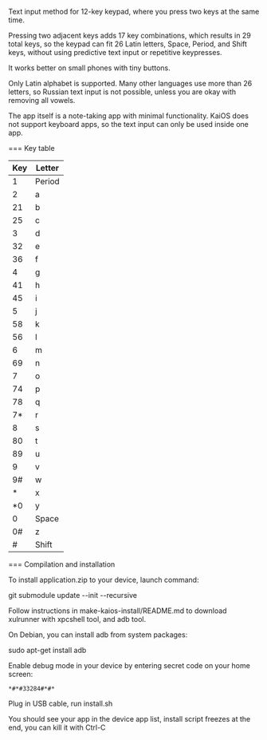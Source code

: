 Text input method for 12-key keypad, where you press two keys at the same time.

Pressing two adjacent keys adds 17 key combinations, which results in 29 total keys,
so the keypad can fit 26 Latin letters, Space, Period, and Shift keys,
without using predictive text input or repetitive keypresses.

It works better on small phones with tiny buttons.

Only Latin alphabet is supported. Many other languages use more than 26 letters,
so Russian text input is not possible, unless you are okay with removing all vowels.

The app itself is a note-taking app with minimal functionality.
KaiOS does not support keyboard apps, so the text input can only be used inside one app.

=== Key table

| Key | Letter |
|-----|--------|
| 1   | Period |
| 2   | a      |
| 21  | b      |
| 25  | c      |
| 3   | d      |
| 32  | e      |
| 36  | f      |
| 4   | g      |
| 41  | h      |
| 45  | i      |
| 5   | j      |
| 58  | k      |
| 56  | l      |
| 6   | m      |
| 69  | n      |
| 7   | o      |
| 74  | p      |
| 78  | q      |
| 7*  | r      |
| 8   | s      |
| 80  | t      |
| 89  | u      |
| 9   | v      |
| 9#  | w      |
| *   | x      |
| *0  | y      |
| 0   | Space  |
| 0#  | z      |
| #   | Shift  |

=== Compilation and installation

To install application.zip to your device, launch command:

git submodule update --init --recursive

Follow instructions in make-kaios-install/README.md to download xulrunner with xpcshell tool, and adb tool.

On Debian, you can install adb from system packages:

sudo apt-get install adb

Enable debug mode in your device by entering secret code on your home screen:

    *#*#33284#*#*

Plug in USB cable, run install.sh

You should see your app in the device app list, install script freezes at the end, you can kill it with Ctrl-C
